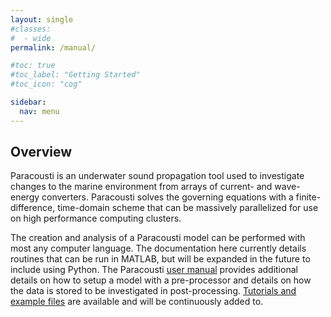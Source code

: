 ```yaml
---
layout: single
#classes:
#  - wide
permalink: /manual/

#toc: true
#toc_label: "Getting Started"
#toc_icon: "cog"

sidebar:
  nav: menu
---
```


## Overview
Paracousti is an underwater sound propagation tool used to investigate changes to the marine environment from arrays of current- and wave-energy converters. Paracousti solves the governing equations with a finite-difference, time-domain scheme that can be massively parallelized for use on high performance computing clusters.

The creation and analysis of a Paracousti model can be performed with most any computer language. The documentation here currently details routines that can be run in MATLAB, but will be expanded in the future to include using Python. The Paracousti [user manual]({{site.baseurl}}/assets/Paracousti_SAND_final.pdf) provides additional details on how to setup a model with a pre-processor and details on how the data is stored to be investigated in post-processing. [Tutorials and example files]({{site.baseurl}}/tut) are available and will be continuously added to.
